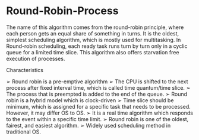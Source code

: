 # Round-Robin-Process

The name of this algorithm comes from the round-robin principle, where each person gets an equal share of something in turns. 
It is the oldest, simplest scheduling algorithm, which is mostly used for multitasking. 
In Round-robin scheduling, each ready task runs turn by turn only in a cyclic queue for a limited time slice. 
This algorithm also offers starvation free execution of processes.

Characteristics

➢ Round robin is a pre-emptive algorithm 
➢ The CPU is shifted to the next process after fixed interval time, which is called time quantum/time slice. 
➢ The process that is preempted is added to the end of the queue. 
➢ Round robin is a hybrid model which is clock-driven 
➢ Time slice should be minimum, which is assigned for a specific task that needs to be processed. However, it may differ OS to OS. 
➢ It is a real time algorithm which responds to the event within a specific time limit. 
➢ Round robin is one of the oldest, fairest, and easiest algorithm. 
➢ Widely used scheduling method in traditional OS.

